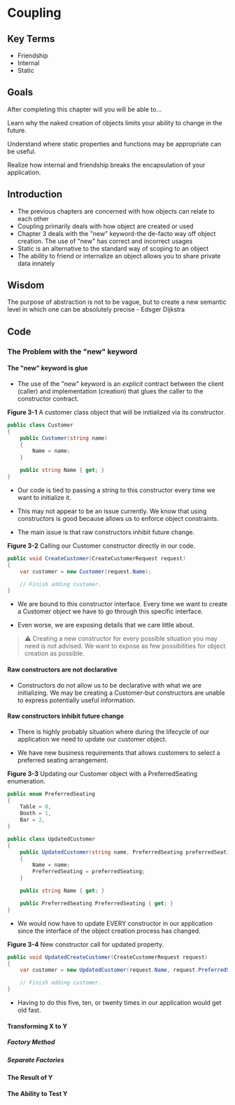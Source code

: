 # Coupling

## Key Terms

- Friendship
- Internal
- Static

## Goals

After completing this chapter will you will be able to...

Learn why the naked creation of objects limits your ability to change in the future.

Understand where static properties and functions may be appropriate can be useful.

Realize how internal and friendship breaks the encapsulation of your application.

## Introduction

- The previous chapters are concerned with how objects can relate to each other
- Coupling primarily deals with how object are created or used
- Chapter 3 deals with the "new" keyword-the de-facto way off object creation. The use of "new" has correct and incorrect usages
- Static is an alternative to the standard way of scoping to an object
- The ability to friend or internalize an object allows you to share private data innately

## Wisdom

The purpose of abstraction is not to be vague, but to create a new semantic level in which one can be absolutely precise - Edsger Dijkstra

## Code

### The Problem with the "new" keyword

#### The "new" keyword is glue

- The use of the "new" keyword is an _explicit_ contract between the client (caller) and implementation (creation) that glues the caller to the constructor contract.

**Figure 3-1** A customer class object that will be initialized via its constructor.

```csharp
public class Customer
{
    public Customer(string name)
    {
        Name = name;
    }

    public string Name { get; }
}
```

- Our code is tied to passing a string to this constructor every time we want to initialize it.

- This may not appear to be an issue currently. We know that using constructors is good because allows us to enforce object constraints.

- The main issue is that raw constructors inhibit future change.

**Figure 3-2** Calling our Customer constructor directly in our code.

```csharp
public void CreateCustomer(CreateCustomerRequest request)
{
    var customer = new Customer(request.Name);

    // Finish adding customer.
}
```

- We are bound to this constructor interface. Every time we want to create a Customer object we have to go through this specific interface.

- Even worse, we are exposing details that we care little about.

> :warning: Creating a new constructor for every possible situation you may need is not advised. We want to expose as few possibilities for object creation as possible.

#### Raw constructors are not declarative

- Constructors do not allow us to be declarative with what we are initializing. We may be creating a Customer-but constructors are unable to express potentially useful information.



#### Raw constructors inhibit future change

- There is highly probably situation where during the lifecycle of our application we need to update our customer object.

- We have new business requirements that allows customers to select a preferred seating arrangement.

**Figure 3-3** Updating our Customer object with a PreferredSeating enumeration.

```csharp
public enum PreferredSeating
{
    Table = 0,
    Booth = 1,
    Bar = 2,
}

public class UpdatedCustomer
{
    public UpdatedCustomer(string name, PreferredSeating preferredSeating)
    {
        Name = name;
        PreferredSeating = preferredSeating;
    }

    public string Name { get; }

    public PreferredSeating PreferredSeating { get; }
}
```

- We would now have to update EVERY constructor in our application since the interface of the object creation process has changed.

**Figure 3-4** New constructor call for updated property.

```csharp
public void UpdatedCreateCustomer(CreateCustomerRequest request)
{
    var customer = new UpdatedCustomer(request.Name, request.PreferredSeating);

    // Finish adding customer.
}
```

- Having to do this five, ten, or twenty times in our application would get old fast.

#### Transforming X to Y

##### Factory Method

##### Separate Factories

#### The Result of Y

#### The Ability to Test Y
